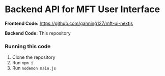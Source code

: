 # Backend API for MFT User Interface

**Frontend Code:** https://github.com/ganning127/mft-ui-nextjs

**Backend Code:** This repository

### Running this code
1. Clone the repository
2. Run `npm i`
3. Run `nodemon main.js`
